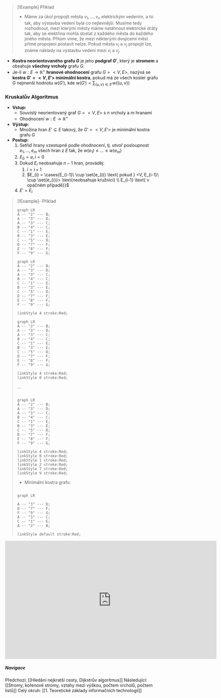 >[!Example] Příklad
>- Máme za úkol propojit města $v_{1}, ..., v_{n}$ elektrickým vedením, a to tak, aby výstavba vedení byla co nejlevnější. Musíme tedy rozhodnout, mezi kterými městy máme natáhnout elektrické dráty tak, aby se elektřina mohla dostat z každého města do každého jiného města. Přitom víme, že mezi některými dvojicemi měst přímé propojení postavit nelze. Pokud města $v_{i}$ a $v_{j}$ propojit lze, známe náklady na výstavbu vedení mezi $v_{i}$ a $v_{j}$.

- **Kostra neorientovaného grafu $G$** je jeho **podgraf $G'$**, který je **stromem** a obsahuje **všechny vrcholy** grafu $G$.
- Je-li $w: E \rightarrow \mathbb{R}^{+}$ **hranové ohodnocení** grafu $G = <V, E>$, nazývá se **kostra $G' = <V, E'>$ minimální kostra**, pokud má ze všech koster grafu $G$ nejmenší hodnotu $w(G')$, kde $w(G')= \sum_{\{u,v\} \in E'} w(\{u,v\})$

### Kruskalův Algoritmus
- **Vstup:**
	- Souvislý neorientovaný graf $G = <V, E>$ s $n$ vrcholy a $m$ hranami
	- Ohodnocení $w: E \rightarrow \mathbb{R}^{+}$
- **Výstup:**
	- Množina hran $E' \subseteq E$ takový, že $G' = <V, E'>$ je minimální kostra grafu $G$
- **Postup:**
	1. Setřiď hrany vzestupně podle ohodnocení, tj. utvoř posloupnost $e_{1}, ..., e_{m}$ všech hran z $E$ tak, že $w(e_{1}) \leq ... \leq w(e_{m})$
	2. $E_{0} = \varnothing, i = 0$
	3. Dokud $E_{i}$ neobsahuje $n-1$ hran, prováděj:
		1. $i = i + 1$
		2. $E_{i} = \cases{E_{i-1}\ \cup \set{e_{i}} \text{ pokud } <V, E_{i-1}\ \cup \set{e_{i}}> \text{neobsahuje kružnici} \\ E_{i-1} \text{ v opačném případě}}$ 
	4. $E' = E_{i}$

> [!Example]- Příklad
>```mermaid
>graph LR
>A -- "2" --- B;
>A -- "3" --- D;
>A -- "3" --- C;
>B -- "4" --- C;
>C -- "1" --- E;
>B -- "3" --- E;
>C -- "5" --- D;
>D -- "7" --- F;
>E -- "8" --- F;
>F -- "9" --- G;
>```
>
>```mermaid
>graph LR
>A -- "2" --- B;
>A -- "3" --- D;
>A -- "3" --- C;
>B -- "4" --- C;
>C -- "1" --- E;
>B -- "3" --- E;
>C -- "5" --- D;
>D -- "7" --- F;
>E -- "8" --- F;
>F -- "9" --- G;
>
>linkStyle 4 stroke:Red;
>```
>```mermaid
>graph LR
>A -- "2" --- B;
>A -- "3" --- D;
>A -- "3" --- C;
>B -- "4" --- C;
>C -- "1" --- E;
>B -- "3" --- E;
>C -- "5" --- D;
>D -- "7" --- F;
>E -- "8" --- F;
>F -- "9" --- G;
>
>linkStyle 4 stroke:Red;
>linkStyle 0 stroke:Red;
>```
>...
>```mermaid
>
>graph LR
>A -- "2" --- B;
>A -- "3" --- D;
>A -- "3" --- C;
>B -- "4" --- C;
>C -- "1" --- E;
>B -- "3" --- E;
>C -- "5" --- D;
>D -- "7" --- F;
>E -- "8" --- F;
>F -- "9" --- G;
>
>linkStyle 4 stroke:Red;
>linkStyle 0 stroke:Red;
>linkStyle 1 stroke:Red;
>linkStyle 2 stroke:Red;
>linkStyle 7 stroke:Red;
>linkStyle 9 stroke:Red;
>```
>- Minimální kostra grafu:
>```mermaid
>
>graph LR
>
>A -- "3" --- D;
>D -- "7" --- F;
>F -- "9" --- G;
>A -- "3" --- C;
>C -- "1" --- E;
>A -- "2" --- B;
>
>linkStyle default stroke:Red;
>```


<iframe width="690" height="385" src="https://www.youtube.com/embed/71UQH7Pr9kU?si=siVilj3MfpqRVJ2z" title="YouTube video player" frameborder="0" allow="accelerometer; autoplay; clipboard-write; encrypted-media; gyroscope; picture-in-picture; web-share" referrerpolicy="strict-origin-when-cross-origin" allowfullscreen></iframe>

##### Navigace
Předchozí:  [[Hledání nejkratší cesty, Dijkstrův algoritmus]]
Následující: [[Stromy, kořenové stromy, vztahy mezi výškou, počtem vrcholů, počtem listů]]
Celý okruh: [[1. Teoretické základy informačních technologií]]